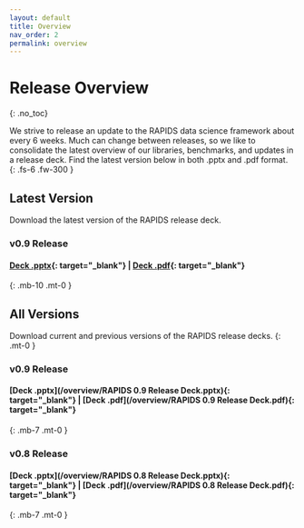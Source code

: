 ```yaml
---
layout: default
title: Overview
nav_order: 2
permalink: overview
---
```


# Release Overview
{: .no_toc}

We strive to release an update to the RAPIDS data science framework about every 6 weeks. Much can change between releases, so we like to consolidate the latest overview of our libraries, benchmarks, and updates in a release deck. Find the latest version below in both .pptx and .pdf format. 
{: .fs-6 .fw-300 }

## Latest Version

Download the latest version of the RAPIDS release deck.

### v0.9 Release

#### **[Deck .pptx](/overview/latest.pptx){: target="_blank"}** | **[Deck .pdf](/overview/latest.pdf){: target="_blank"}**
{: .mb-10 .mt-0 }



## All Versions

Download current and previous versions of the RAPIDS release decks.
{: .mt-0 }

### v0.9 Release

#### **[Deck .pptx](/overview/RAPIDS 0.9 Release Deck.pptx){: target="_blank"}** | **[Deck .pdf](/overview/RAPIDS 0.9 Release Deck.pdf){: target="_blank"}**
{: .mb-7 .mt-0 }

### v0.8 Release

#### **[Deck .pptx](/overview/RAPIDS 0.8 Release Deck.pptx){: target="_blank"}** | **[Deck .pdf](/overview/RAPIDS 0.8 Release Deck.pdf){: target="_blank"}**
{: .mb-7 .mt-0 }



